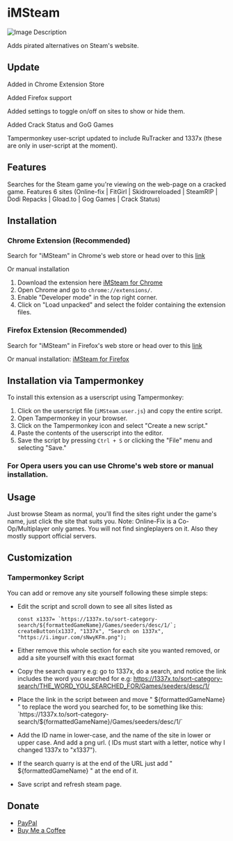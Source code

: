 # iMSteam

![Image Description](https://i.imgur.com/Xgdg11U.png)

Adds pirated alternatives on Steam's website. 

## Update
Added in Chrome Extension Store

Added Firefox support

Added settings to toggle on/off on sites to show or hide them.

Added Crack Status and GoG Games

Tampermonkey user-script updated to include RuTracker and 1337x (these are only in user-script at the moment).

## Features
Searches for the Steam game you're viewing on the web-page on a cracked game. 
Features 6 sites 
(Online-fix | FitGirl | Skidrowreloaded | SteamRIP | Dodi Repacks | Gload.to | Gog Games | Crack Status)

## Installation
### Chrome Extension (Recommended)
Search for "iMSteam" in Chrome's web store or head over to this [link](https://chrome.google.com/webstore/detail/ngkhabcnlbbbfgalblmejolbifddmoji)

Or manual installation 
1. Download the extension here [iMSteam for Chrome](https://github.com/iMAboud/iMSteam/raw/main/iMSteam%20-%20Chrome.zip) 
2. Open Chrome and go to `chrome://extensions/`.
3. Enable "Developer mode" in the top right corner.
4. Click on "Load unpacked" and select the folder containing the extension files.

### Firefox Extension (Recommended)
Search for "iMSteam" in Firefox's web store or head over to this [link](https://addons.mozilla.org/en-US/firefox/addon/imsteam/)
 
Or manual installation:  [iMSteam for Firefox](https://github.com/iMAboud/iMSteam/raw/main/iMSteam%20-%20Firefox.rar)


## Installation via Tampermonkey 

To install this extension as a userscript using Tampermonkey:

1. Click on the userscript file (`iMSteam.user.js`) and copy the entire script.
2. Open Tampermonkey in your browser.
3. Click on the Tampermonkey icon and select "Create a new script."
4. Paste the contents of the userscript into the editor.
5. Save the script by pressing `Ctrl + S` or clicking the "File" menu and selecting "Save."

### For Opera users you can use Chrome's web store or manual installation. 

## Usage

Just browse Steam as normal, you'll find the sites right under the game's name, just click the site that suits you. 
Note: Online-Fix is a Co-Op/Multiplayer only games. You will not find singleplayers on it. Also they mostly support official servers. 

## Customization

### Tampermonkey Script
You can add or remove any site yourself following these simple steps:
- Edit the script and scroll down to see all sites listed as

      const x1337= `https://1337x.to/sort-category-search/${formattedGameName}/Games/seeders/desc/1/`;
      createButton(x1337, "1337x", "Search on 1337x", "https://i.imgur.com/sNwyKFm.png");
    

- Either remove this whole section for each site you wanted removed, or add a site yourself with this exact format

- Copy the search quarry e.g: go to 1337x, do a search, and notice the link includes the word you searched for e.g: https://1337x.to/sort-category-search/THE_WORD_YOU_SEARCHED_FOR/Games/seeders/desc/1/

- Place the link in the script between and move " ${formattedGameName} " to replace the word you searched for, to be something like this: `https://1337x.to/sort-category-search/${formattedGameName}/Games/seeders/desc/1/`

- Add the ID name in lower-case, and the name of the site in lower or upper case. And add a png url. 
 ( IDs must start with a letter, notice why I changed 1337x to "x1337").

- If the search quarry is at the end of the URL just add " ${formattedGameName} " at the end of it.
  
- Save script and refresh steam page. 

## Donate

- [PayPal](https://www.paypal.com/paypalme/imaboud)
- [Buy Me a Coffee](https://buymeacoffee.com/imaboud)
